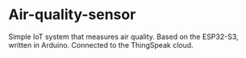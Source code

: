 # Air-quality-sensor
Simple IoT system that measures air quality. Based on the ESP32-S3, written in Arduino. Connected to the ThingSpeak cloud.
